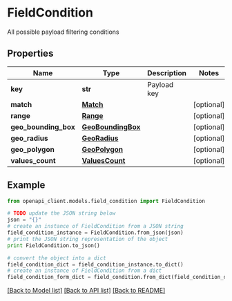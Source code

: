 # FieldCondition

All possible payload filtering conditions

## Properties
Name | Type | Description | Notes
------------ | ------------- | ------------- | -------------
**key** | **str** | Payload key | 
**match** | [**Match**](Match.md) |  | [optional] 
**range** | [**Range**](Range.md) |  | [optional] 
**geo_bounding_box** | [**GeoBoundingBox**](GeoBoundingBox.md) |  | [optional] 
**geo_radius** | [**GeoRadius**](GeoRadius.md) |  | [optional] 
**geo_polygon** | [**GeoPolygon**](GeoPolygon.md) |  | [optional] 
**values_count** | [**ValuesCount**](ValuesCount.md) |  | [optional] 

## Example

```python
from openapi_client.models.field_condition import FieldCondition

# TODO update the JSON string below
json = "{}"
# create an instance of FieldCondition from a JSON string
field_condition_instance = FieldCondition.from_json(json)
# print the JSON string representation of the object
print FieldCondition.to_json()

# convert the object into a dict
field_condition_dict = field_condition_instance.to_dict()
# create an instance of FieldCondition from a dict
field_condition_form_dict = field_condition.from_dict(field_condition_dict)
```
[[Back to Model list]](../README.md#documentation-for-models) [[Back to API list]](../README.md#documentation-for-api-endpoints) [[Back to README]](../README.md)


